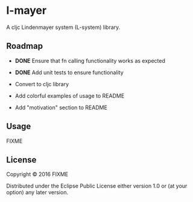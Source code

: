 # l-mayer

A cljc Lindenmayer system (L-system) library.

## Roadmap

* **DONE** Ensure that fn calling functionality works as expected

* **DONE** Add unit tests to ensure functionality

* Convert to cljc library

* Add colorful examples of usage to README

* Add "motivation" section to README

## Usage

FIXME

## License

Copyright © 2016 FIXME

Distributed under the Eclipse Public License either version 1.0 or (at
your option) any later version.
